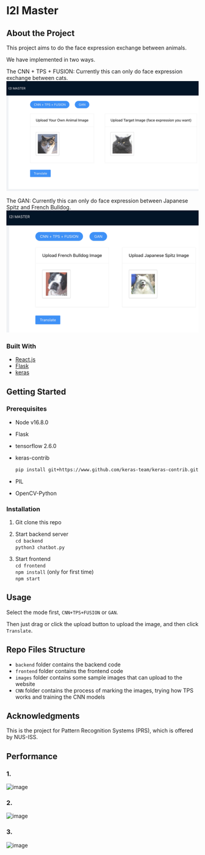# I2I Master

## About the Project

This project aims to do the face expression exchange between animals.

We have implemented in two ways.

The CNN + TPS + FUSION:
Currently this can only do face expression exchange between cats.
![cnn screenshot](cnn.png)

The GAN:
Currently this can only do face expression between Japanese Spitz and French Bulldog.
![gan screenshot](gan.png)

### Built With

* [React.js](https://reactjs.org/)
* [Flask](https://flask.palletsprojects.com/en/2.0.x/)
* [keras](https://keras.io/)

## Getting Started

### Prerequisites

* Node v16.8.0
* Flask
* tensorflow 2.6.0
* keras-contrib

    ```sh
    pip install git+https://www.github.com/keras-team/keras-contrib.git`
    ```

* PIL
* OpenCV-Python

### Installation

1. Git clone this repo

2. Start backend server \
`cd backend` \
`python3 chatbot.py`

3. Start frontend \
`cd frontend` \
`npm install` (only for first time) \
`npm start`

## Usage

Select the mode first, `CNN+TPS+FUSION` or `GAN`.

Then just drag or click the upload button to upload the image, and then click `Translate`.

## Repo Files Structure

* `backend` folder contains the backend code
* `frontend` folder contains the frontend code
* `images` folder contains some sample images that can upload to the website
* `CNN` folder contains the process of marking the images, trying how TPS works and training the CNN models

## Acknowledgments

This is the project for Pattern Recognition Systems (PRS), which is offered by NUS-ISS.

## Performance

### 1.
![image](https://user-images.githubusercontent.com/88467925/143771615-d02287a9-49b8-4770-a189-d089b9049aff.png)
### 2.
![image](https://user-images.githubusercontent.com/88467925/143771645-48e68615-a2a3-4656-a344-1b3992e75de8.png)
### 3.
![image](https://user-images.githubusercontent.com/88467925/143771669-2f307860-5ee3-4dbd-9c81-0dcd1e24bde3.png)



